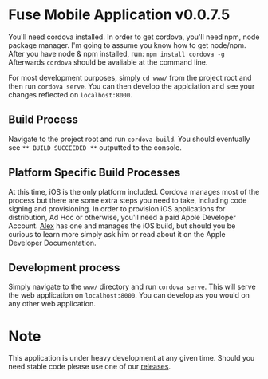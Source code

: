 # Fuse Mobile Application v0.0.7.5
You'll need cordova installed. In order to get cordova, you'll need npm, node package manager.
I'm going to assume you know how to get node/npm.
After you have node & npm installed, run:
`npm install cordova -g`
Afterwards `cordova` should be avaliable at the command line.

For most development purposes, simply `cd www/` from the project root and then run `cordova serve`. You can then
develop the applciation and see your changes reflected on `localhost:8000`.

## Build Process
Navigate to the project root and run `cordova build`.
You should eventually see `** BUILD SUCCEEDED **` outputted to the console. 

## Platform Specific Build Processes
At this time, iOS is the only platform included. Cordova manages most of the process
but there are some extra steps you need to take, including code signing and provisioning. 
In order to provision iOS applications for distribution, Ad Hoc or otherwise,
you'll need a paid Apple Developer Account. [Alex](https://github.com/alexkolson) has one and
manages the iOS build, but should you be curious to learn more simply ask him or read 
about it on the Apple Developer Documentation.

## Development process
Simply navigate to the `www/` directory and run `cordova serve`. This will serve the web application on `localhost:8000`. 
You can develop as you would on any other web application.


# Note
This application is under heavy development at any given time. Should you need stable code please use one of our [releases](https://github.com/kynetx/Fuse-app/releases).